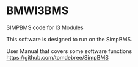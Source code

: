 # BMWI3BMS
SIMPBMS code for I3 Modules

This software is designed to run on the SimpBMS.

User Manual that covers some software functions https://github.com/tomdebree/SimpBMS 
